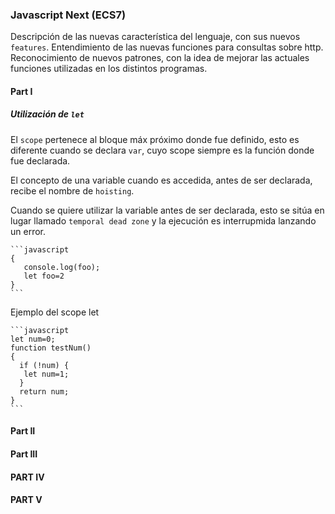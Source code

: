 ### Javascript Next (ECS7)

   Descripción de las nuevas característica del lenguaje, con sus nuevos `features`.
   Entendimiento de las nuevas funciones para consultas sobre http.
   Reconocimiento de nuevos patrones, con la idea de mejorar las actuales funciones utilizadas en los distintos programas.


#### Part I

##### Utilización de `let`
El `scope` pertenece al bloque máx próximo donde fue definido, esto es diferente cuando
se declara `var`, cuyo scope siempre es la función donde fue declarada.
    
El concepto de una variable cuando es accedida, antes de ser declarada, recibe el nombre
de `hoisting`.
    
 Cuando se quiere utilizar la variable antes de ser declarada, esto se sitúa en lugar llamado
`temporal dead zone` y la ejecución es interrupmida lanzando un error.
        
        
    ```javascript
    {
       console.log(foo);
       let foo=2
    }
    ```



Ejemplo del scope let
    
    ```javascript
    let num=0;
    function testNum()
    {
      if (!num) {
       let num=1;
      }
      return num;
    }
    ```



#### Part II



#### Part III



#### PART IV


#### PART V
 
